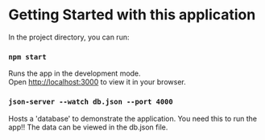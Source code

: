 # Getting Started with this application

In the project directory, you can run:

### `npm start`

Runs the app in the development mode.\
Open [http://localhost:3000](http://localhost:3000) to view it in your browser.

### `json-server --watch db.json --port 4000`

Hosts a 'database' to demonstrate the application. You need this to run the app!!
The data can be viewed in the db.json file.
